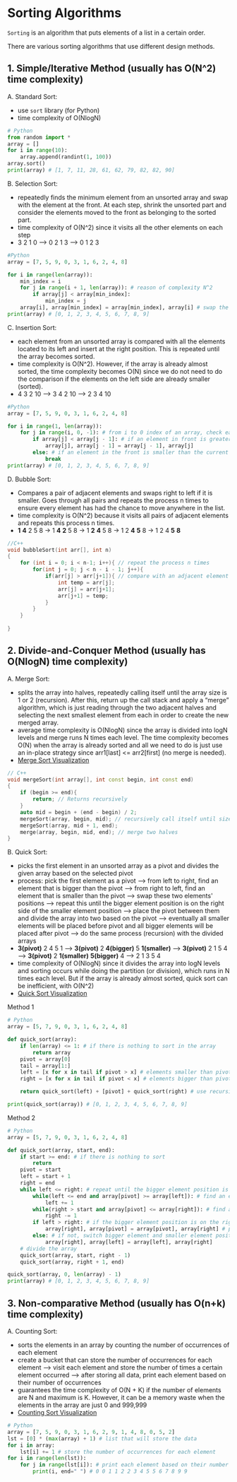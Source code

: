 # Sorting Algorithms

```Sorting``` is an algorithm that puts elements of a list in a certain order. 

There are various sorting algorithms that use different design methods.

## 1. Simple/Iterative Method (usually has O(N^2) time complexity)
A. Standard Sort: 
 - use ```sort``` library (for Python)
 - time complexity of O(NlogN)
```python 
# Python
from random import *
array = []
for i in range(10):
    array.append(randint(1, 100))
array.sort()
print(array) # [1, 7, 11, 28, 61, 62, 79, 82, 82, 90]
```
B. Selection Sort:
- repeatedly finds the minimum element from an unsorted array and swap with the element at the front. At each step, shrink the unsorted part and consider the elements moved to the front as belonging to the sorted part.
- time complexity of O(N^2) since it visits all the other elements on each step
- 3 2 1 0 --> 0 2 1 3 --> 0 1 2 3
```python
#Python
array = [7, 5, 9, 0, 3, 1, 6, 2, 4, 8]

for i in range(len(array)):
    min_index = i
    for j in range(i + 1, len(array)): # reason of complexity N^2
        if array[j] < array[min_index]:
            min_index = j
    array[i], array[min_index] = array[min_index], array[i] # swap the minimum element and the beginning element
print(array) # [0, 1, 2, 3, 4, 5, 6, 7, 8, 9]
```
C. Insertion Sort:
- each element from an unsorted array is compared with all the elements located to its left and insert at the right position. This is repeated until the array becomes sorted.
- time complexity is O(N^2). However, if the array is already almost sorted, the time complexity becomes O(N) since we do not need to do the comparison if the elements on the left side are already smaller (sorted). 
- 4 3 2 10 --> 3 4 2 10 --> 2 3 4 10
```python
#Python
array = [7, 5, 9, 0, 3, 1, 6, 2, 4, 8]

for i in range(1, len(array)):
    for j in range(i, 0, -1): # from i to 0 index of an array, check each element (reverse order)
        if array[j] < array[j - 1]: # if an element in front is greater than the current element, swap position 
            array[j], array[j - 1] = array[j - 1], array[j]
        else: # if an element in the front is smaller than the current element, stop since all the other elements in front are going to be smaller than the current element
            break 
print(array) # [0, 1, 2, 3, 4, 5, 6, 7, 8, 9]
```
D. Bubble Sort:
- Compares a pair of adjacent elements and swaps right to left if it is smaller.  Goes through all pairs and repeats the process n times to ensure every element has had the chance to move anywhere in the list.
- time complexity is O(N^2) because it visits all pairs of adjacent elements and repeats this process n times. 
- <strong>1</strong> <strong>4</strong> 2 5 8 -> 1 <strong>4</strong> <strong>2</strong> 5 8 -> 1 <strong>2</strong> <strong>4</strong> 5 8 -> 1 2 <strong>4</strong> <strong>5</strong> 8 -> 1 2 4 <strong>5</strong> <strong>8</strong>
```c++
//C++
void bubbleSort(int arr[], int n) 
{ 
    for (int i = 0; i < n-1; i++){ // repeat the process n times
        for(int j = 0; j < n - i - 1; j++){ 
            if(arr[j] > arr[j+1]){ // compare with an adjacent element
                int temp = arr[j];
                arr[j] = arr[j+1];
                arr[j+1] = temp;
            }
        }
    }     
      
} 
```

## 2. Divide-and-Conquer Method (usually has O(NlogN) time complexity)
A. Merge Sort:
- splits the array into halves, repeatedly calling itself until the array size is 1 or 2 (recursion).  After this, return up the call stack and apply a “merge” algorithm, which is just reading through the two adjacent halves and selecting the next smallest element from each in order to create the new merged array.
- average time complexity is O(NlogN) since the array is divided into logN levels and merge runs N times each level. The time complexity becomes O(N) when the array is already sorted and all we need to do is just use an in-place strategy since arr1[last] <= arr2[first] (no merge is needed). 
- [Merge Sort Visualization](https://www.youtube.com/watch?v=JSceec-wEyw)
```c++
// C++
void mergeSort(int array[], int const begin, int const end)
{
    if (begin >= end){
        return; // Returns recursively
    }
    auto mid = begin + (end - begin) / 2;
    mergeSort(array, begin, mid); // recursively call itself until size becomes 1
    mergeSort(array, mid + 1, end);
    merge(array, begin, mid, end); // merge two halves
}
```

B. Quick Sort:
- picks the first element in an unsorted array as a pivot and divides the given array based on the selected pivot
- process: pick the first element as a pivot --> from left to right, find an element that is bigger than the pivot --> from right to left, find an element
  that is smaller than the pivot --> swap these two elements' positions --> repeat this until the bigger element position is on the right side of the smaller 
  element position --> place the pivot between them and divide the array into two based on the pivot --> eventually all smaller elements will be placed before    pivot and all bigger elements will be placed after pivot --> do the same process (recursion) with the divided arrays
- <strong>3(pivot)</strong> 2 4 5 1 --> <strong>3(pivot)</strong> 2 <strong>4(bigger)</strong> 5 <strong>1(smaller)</strong> --> <strong>3(pivot)</strong> 2 1 5 4 --> <strong>3(pivot)</strong> 2 <strong>1(smaller)</strong> <strong>5(bigger)</strong> 4 --> 2 1 3 5 4
- time complexity of O(NlogN) since it divides the array into logN levels and sorting occurs while doing the partition (or division), which runs in N times each level. But if the array is already almost sorted, quick sort can be inefficient, with 
  O(N^2)
- [Quick Sort Visualization](https://www.youtube.com/watch?v=PgBzjlCcFvc)

Method 1
```python
# Python
array = [5, 7, 9, 0, 3, 1, 6, 2, 4, 8]

def quick_sort(array):
    if len(array) <= 1: # if there is nothing to sort in the array 
        return array
    pivot = array[0]
    tail = array[1:]
    left = [x for x in tail if pivot > x] # elements smaller than pivot
    right = [x for x in tail if pivot < x] # elements bigger than pivot 

    return quick_sort(left) + [pivot] + quick_sort(right) # use recursive function for divided arrays 

print(quick_sort(array)) # [0, 1, 2, 3, 4, 5, 6, 7, 8, 9]
```
Method 2
```python
# Python
array = [5, 7, 9, 0, 3, 1, 6, 2, 4, 8]

def quick_sort(array, start, end):
    if start >= end: # if there is nothing to sort
        return 
    pivot = start
    left = start + 1
    right = end
    while left <= right: # repeat until the bigger element position is on the right side of the smaller element position
        while(left <= end and array[pivot] >= array[left]): # find an element that is bigger than pivot
            left += 1
        while(right > start and array[pivot] <= array[right]): # find an element that is smaller than pivot
            right -= 1
        if left > right: # if the bigger element position is on the right side of the smaller element position
            array[right], array[pivot] = array[pivot], array[right] # place pivot between them
        else: # if not, switch bigger element and smaller element positions 
            array[right], array[left] = array[left], array[right]
    # divide the array 
    quick_sort(array, start, right - 1)
    quick_sort(array, right + 1, end)

quick_sort(array, 0, len(array) - 1)
print(array) # [0, 1, 2, 3, 4, 5, 6, 7, 8, 9]
```
## 3. Non-comparative Method (usually has O(n+k) time complexity)
A. Counting Sort:
- sorts the elements in an array by counting the number of occurrences of each element 
- create a bucket that can store the number of occurrences for each element --> visit each element and store the number of times a certain element occurred --> after storing all data, print each element based on their number of occurrences
- guarantees the time complexity of O(N + K) if the number of elements are N and maximum is K. However, it can be a memory waste when the elements in the array are just 0 and 999,999
- [Counting Sort Visualization](https://www.youtube.com/watch?v=7zuGmKfUt7s)
```python
# Python
array = [7, 5, 9, 0, 3, 1, 6, 2, 9, 1, 4, 8, 0, 5, 2]
lst = [0] * (max(array) + 1) # list that will store the data
for i in array:
    lst[i] += 1 # store the number of occurrences for each element
for i in range(len(lst)): 
    for j in range(lst[i]): # print each element based on their number of occurrences
        print(i, end=" ") # 0 0 1 1 2 2 3 4 5 5 6 7 8 9 9 
```
